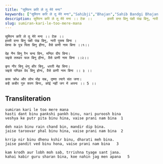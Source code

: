 ```yaml
---
title: "सुमिरन करि ले तू मेरे मना"
keywords: ["सुमिरन करि ले तू मेरे मना","Sahibji","Bhajan","Sahib Bandgi Bhajan","Sant Kabir Bhajan","bhajan lyrics","साहिब बंदगी भजन","भजन"]
description: सुमिरन करि ले तू मेरे मना ।। टेक ।।       हस्ती दन्त बिनु पंक्षी पंख बिनु, नारी पुरूष बिना ।       वेश्या के पुत्र पिता बिनु हीना, वैसे प्राणी नाम ब
slug: sumiran-kari-le-too-mere-mana
---
```


  
    सुमिरन करि ले तू मेरे मना ।। टेक ।।  
    हस्ती दन्त बिनु पंक्षी पंख बिनु, नारी पुरूष बिना ।  
    वेश्या के पुत्र पिता बिनु हीना, वैसे प्राणी नाम बिना ।।१।।  
  
    देह नैन बिनु रैन चन्द बिन, मन्दिर दीप बिना।  
    जइसे तरूवर फल बिनु हीना, वैसे प्राणी नाम बिना ।।२।।  
  
    कृप नीर बिनु धेनु क्षीर बिनु, धरती मेह बिना।  
    जइसे पण्डित वेद बिनु होना, वैसे प्राणी नाम बिना ।। ३ ।।  
  
    काम क्रोध और लोभ मोह सब, तृष्णा त्यागे संत जना।  
    कहै कबीर गुरु शरण बिना, कोई नहीं जग में अपना ।। 5 ।।  


## Transliteration

  
    sumiran kari le too mere mana      
    hasti dant binu pankshi pankh binu, nari puroosh bina  
    veshya ke putr pita binu hina, vaise prani nam bina  1   
  
    deh nain binu rain chand bin, mandir dip bina.  
    jaise taroovar phal binu hina, vaise prani nam bina  2   
  
    krrip nir binu dhenu kshir binu, dharati meh bina.  
    jaise pandit ved binu hona, vaise prani nam bina   3    
  
    kam krodh aur lobh moh sab, trrishna tyage sant jana.  
    kahai kabir guru sharan bina, koe nahin jag men apana   5    

  